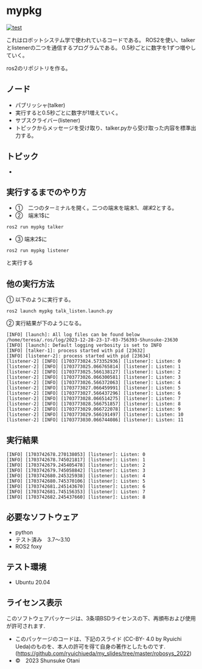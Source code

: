 # mypkg 

[![test](https://github.com/teresuke/mypkg/actions/workflows/test.yml/badge.svg)](https://github.com/teresuke/mypkg/actions/workflows/test.yml)

これはロボットシステム学で使われているコードである。
ROS2を使い、talkerとlistenerの二つを通信するプログラムである。
0.5秒ごとに数字を1ずつ増やしていく。

ros2のリポジトリを作る。
## ノード 
  * パブリッシャ(talker)
  * 実行すると0.5秒ごとに数字が1増えていく。
  * サブスクライバー(listener)
  * トピックからメッセージを受け取り、talker.pyから受け取った内容を標準出力する。
## トピック
  * 

## 実行するまでのやり方
* ➀　二つのターミナルを開く。二つの端末を端末1$、端末2$とする。
* ➁　端末1$に
```
ros2 run mypkg talker
```

* ➂  端末2$に
```
ros2 run mypkg listener
```
と実行する


## 他の実行方法
➀ 以下のように実行する。
```
ros2 launch mypkg talk_listen.launch.py
```

➁ 実行結果が下のようになる。
```
[INFO] [launch]: All log files can be found below /home/teresa/.ros/log/2023-12-28-23-17-03-756393-Shunsuke-23630
[INFO] [launch]: Default logging verbosity is set to INFO
[INFO] [talker-1]: process started with pid [23632]
[INFO] [listener-2]: process started with pid [23634]
[listener-2] [INFO] [1703773024.573352936] [listener]: Listen: 0
[listener-2] [INFO] [1703773025.066765814] [listener]: Listen: 1
[listener-2] [INFO] [1703773025.566138127] [listener]: Listen: 2
[listener-2] [INFO] [1703773026.066300581] [listener]: Listen: 3
[listener-2] [INFO] [1703773026.566372063] [listener]: Listen: 4
[listener-2] [INFO] [1703773027.066459991] [listener]: Listen: 5
[listener-2] [INFO] [1703773027.566437296] [listener]: Listen: 6
[listener-2] [INFO] [1703773028.066514275] [listener]: Listen: 7
[listener-2] [INFO] [1703773028.566751857] [listener]: Listen: 8
[listener-2] [INFO] [1703773029.066722078] [listener]: Listen: 9
[listener-2] [INFO] [1703773029.566191497] [listener]: Listen: 10
[listener-2] [INFO] [1703773030.066744086] [listener]: Listen: 11

```

## 実行結果

   ```
[INFO] [1703742678.270138053] [listener]: Listen: 0
[INFO] [1703742678.745021817] [listener]: Listen: 1
[INFO] [1703742679.245405478] [listener]: Listen: 2
[INFO] [1703742679.745058842] [listener]: Listen: 3
[INFO] [1703742680.245325938] [listener]: Listen: 4
[INFO] [1703742680.745370106] [listener]: Listen: 5
[INFO] [1703742681.245143670] [listener]: Listen: 6
[INFO] [1703742681.745156353] [listener]: Listen: 7
[INFO] [1703742682.245437660] [listener]: Listen: 8

   ```


## 必要なソフトウェア
  * python
  * テスト済み　3.7～3.10
  * ROS2 foxy
## テスト環境
  * Ubuntu 20.04
## ライセンス表示
このソフトウェアパッケージは、3条項BSDライセンスの下、再頒布および使用が許可されます.
* このパッケージのコードは、下記のスライド (CC-BY- 4.0 by Ryuichi Ueda)のものを、本人の許可を得て自身の著作としたものです.
         (https://github.com/ryuichiueda/my_slides/tree/master/robosys_2022)
* ©　2023 Shunsuke Otani
